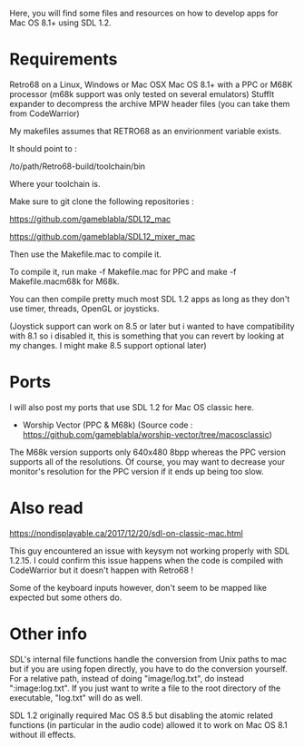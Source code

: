 Here, you will find some files and resources on how to develop apps for Mac OS 8.1+ using SDL 1.2.

# Requirements
Retro68 on a Linux, Windows or Mac OSX
Mac OS 8.1+ with a PPC or M68K processor (m68k support was only tested on several emulators)
StuffIt expander to decompress the archive
MPW header files (you can take them from CodeWarrior)

My makefiles assumes that RETRO68 as an envirionment variable exists.

It should point to :

/to/path/Retro68-build/toolchain/bin

Where your toolchain is.


Make sure to git clone the following repositories :

https://github.com/gameblabla/SDL12_mac

https://github.com/gameblabla/SDL12_mixer_mac

Then use the Makefile.mac to compile it.

To compile it, run make -f Makefile.mac for PPC and make -f Makefile.macm68k for M68k.

You can then compile pretty much most SDL 1.2 apps as long as they don't use timer, threads, OpenGL or joysticks.

(Joystick support can work on 8.5 or later but i wanted to have compatibility with 8.1 so i disabled it, this is something
that you can revert by looking at my changes. I might make 8.5 support optional later)

# Ports

I will also post my ports that use SDL 1.2 for Mac OS classic here.

- Worship Vector (PPC & M68k)
(Source code : https://github.com/gameblabla/worship-vector/tree/macosclassic)

The M68k version supports only 640x480 8bpp whereas the PPC version supports all of the resolutions.
Of course, you may want to decrease your monitor's resolution for the PPC version if it ends up being too slow.

# Also read

https://nondisplayable.ca/2017/12/20/sdl-on-classic-mac.html

This guy encountered an issue with keysym not working properly with SDL 1.2.15.
I could confirm this issue happens when the code is compiled with CodeWarrior but it doesn't happen with Retro68 !

Some of the keyboard inputs however, don't seem to be mapped like expected but some others do.

# Other info

SDL's internal file functions handle the conversion from Unix paths to mac but if you are using fopen directly,
you have to do the conversion yourself.
For a relative path, instead of doing "image/log.txt", do instead ":image:log.txt".
If you just want to write a file to the root directory of the executable, "log.txt" will do as well.

SDL 1.2 originally required Mac OS 8.5 but disabling the atomic related functions (in particular in the audio code) allowed it to work on Mac OS 8.1 without ill effects.
